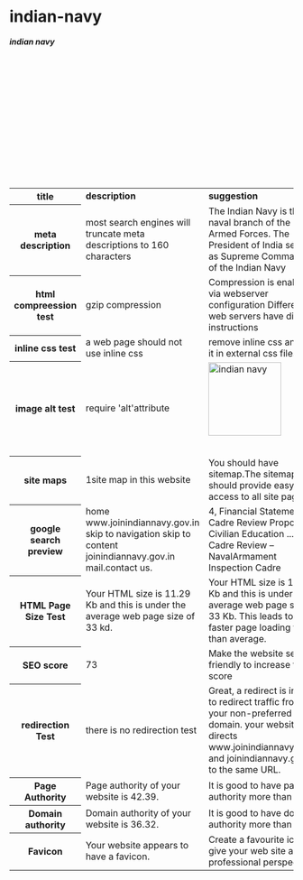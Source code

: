 
# indian-navy
<html>

<body>

<table>

<b><i>indian navy</i></b>

<tr>

<th><b> title</b></th>
<td><b>description</b></td>
<td><b>suggestion</b></td>
<td><b>status</b></td><br>

</tr>



<tr>

<th>meta description</th>
<td>most search engines will truncate meta descriptions to 160 characters</td>
<td>The Indian Navy  is the naval branch of the Indian Armed Forces. The President of India serves as Supreme Commander of the Indian Navy</td><br>


</tr>




<tr>

<th>html compreession test</th>
<td>gzip compression</td>
<td>Compression is enabled via webserver configuration
Different web servers have different instructions</td><br>

</tr>

<tr>


<th>inline css test</th>
<td>a web page should not use inline css </td>
<td>remove inline css and add it in external css files</td><br>

</tr>

<tr>

<th>image alt test</th>
<td>require 'alt'attribute</td>
<td><img id= "t750-1695" style ="width:80%; height: auto;" alt="indian navy" src="/image/in.jpg" width="100" height="100"/></td><br>
</tr>

<tr>

<th>site maps</th>

<td>1site map in this website</td>
<td>You should have sitemap.The sitemap page should provide easy access to all site pages.</td><br>

</tr>

<tr>

<th>google search preview</th>

<td>home www.joinindiannavy.gov.in  skip to navigation skip to content joinindiannavy.gov.in mail.contact us.</td>
<td>4, Financial Statement of Cadre Review Proposal of Civilian Education ... 13, Cadre Review – NavalArmament Inspection Cadre</td><br>

</tr>
<tr>
<th>HTML Page Size Test</th>
<td>Your HTML size is 11.29 Kb and this is under the average web page size of 33 kd.</td>
<td> Your HTML size is 10.64 Kb and this is under the average web page size of 33 Kb. 
This leads to a faster page loading time than average.</td><br>
</tr>
<tr>
<th>SEO score</th>
<td>73</td>
<td>Make the website seo friendly to increase the score</td><br>
</tr>
<tr>
<th>redirection Test</th>
<td> there is no redirection test</td>
<td>Great, a redirect is in place to redirect traffic from your non-preferred domain. your website directs www.joinindiannavy.gov.in and joinindiannavy.gov.in to the same URL.</td><br>
</tr>
<tr>
<th>Page Authority</th>
<td>Page authority of your website is 42.39.</td>
<td> It is good to have page authority more than 20.</td><br>
</tr>
<tr>
<th>Domain authority</th>
<td>Domain authority of your website is 36.32.</td>
<td>It is good to have domain authority more than 20.</td><br>
</tr>
<tr>
<th>Favicon</th>
<td>Your website appears to have a favicon.</td>
<td>Create a favourite icon to give your web site a more professional perspective.</td><br>
</tr>

</table>

</body>

</html>
